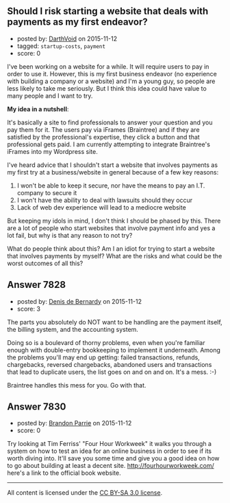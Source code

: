 ## Should I risk starting a website that deals with payments as my first endeavor?

- posted by: [DarthVoid](https://stackexchange.com/users/5555544/darthvoid) on 2015-11-12
- tagged: `startup-costs`, `payment`
- score: 0

<p>I've been working on a website for a while. It will require users to pay in order to use it. However, this is my first business endeavor (no experience with building a company or a website) and I'm a young guy, so people are less likely to take me seriously. But I think this idea could have value to many people and I want to try. </p>

<p><strong>My idea in a nutshell</strong>:</p>

<p>It's basically a site to find professionals to answer your question and you pay them for it. The users pay via iFrames (Braintree) and if they are satisfied by the professional's expertise, they click a button and that professional gets paid. I am currently attempting to integrate Braintree's iFrames into my Wordpress site.</p>

<p>I've heard advice that I shouldn't start a website that involves payments as my first try at a business/website in general because of a few key reasons:</p>

<ol>
<li>I won't be able to keep it secure, nor have the means to pay an I.T. company to secure it</li>
<li>I won't have the ability to deal with lawsuits should they occur</li>
<li>Lack of web dev experience will lead to a mediocre website</li>
</ol>

<p>But keeping my idols in mind, I don't think I should be phased by this. There are a lot of people who start websites that involve payment info and yes a lot fail, but why is that any reason to not try?</p>

<p>What do people think about this? Am I an idiot for trying to start a website that involves payments by myself? What are the risks and what could be the worst outcomes of all this? </p>



## Answer 7828

- posted by: [Denis de Bernardy](https://stackexchange.com/users/182468/denis-de-bernardy) on 2015-11-12
- score: 3

<p>The parts you absolutely do NOT want to be handling are the payment itself, the billing system, and the accounting system.</p>

<p>Doing so is a boulevard of thorny problems, even when you're familiar enough with double-entry bookkeeping to implement it underneath. Among the problems you'll may end up getting: failed transactions, refunds, chargebacks, reversed chargebacks, abandoned users and transactions that lead to duplicate users, the list goes on and on and on. It's a mess. :-)</p>

<p>Braintree handles this mess for you. Go with that.</p>



## Answer 7830

- posted by: [Brandon Parrie](https://stackexchange.com/users/7273564/brandon-parrie) on 2015-11-12
- score: 0

<p>Try looking at Tim Ferriss' "Four Hour Workweek" it walks you through a system on how to test an idea for an online business in order to see if its worth diving into. It'll save you some time and give you a good idea on how to go about building at least a decent site.
<a href="http://fourhourworkweek.com/" rel="nofollow">http://fourhourworkweek.com/</a>  here's a link to the official book website.</p>




---

All content is licensed under the [CC BY-SA 3.0 license](https://creativecommons.org/licenses/by-sa/3.0/).

